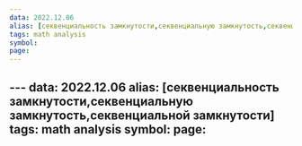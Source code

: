 ```yaml
---
data: 2022.12.06
alias: [секвенциальность замкнутости,секвенциальную замкнутость,секвенциальной замкнутости]
tags: math analysis
symbol:
page:
---
```

                                                                                                                                                                                                                                           ---
data: 2022.12.06
alias: [секвенциальность замкнутости,секвенциальную замкнутость,секвенциальной замкнутости]
tags: math analysis
symbol:
page:
---
